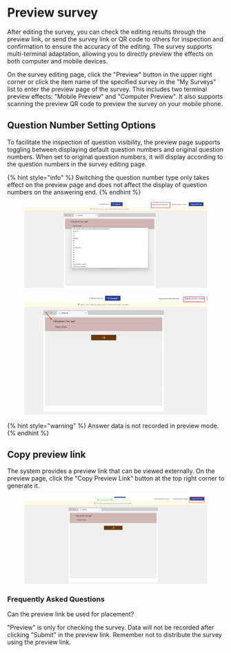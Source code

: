 # Preview survey

After editing the survey, you can check the editing results through the preview link, or send the survey link or QR code to others for inspection and confirmation to ensure the accuracy of the editing. The survey supports multi-terminal adaptation, allowing you to directly preview the effects on both computer and mobile devices.

On the survey editing page, click the "Preview" button in the upper right corner or click the item name of the specified survey in the "My Surveys" list to enter the preview page of the survey. This includes two terminal preview effects: "Mobile Preview" and "Computer Preview". It also supports scanning the preview QR code to preview the survey on your mobile phone.

## Question Number Setting Options

To facilitate the inspection of question visibility, the preview page supports toggling between displaying default question numbers and original question numbers. When set to original question numbers, it will display according to the question numbers in the survey editing page.

{% hint style="info" %}
Switching the question number type only takes effect on the preview page and does not affect the display of question numbers on the answering end.
{% endhint %}

<figure><img src="../../.gitbook/assets/image (24) (1) (1).png" alt=""><figcaption></figcaption></figure>

<figure><img src="../../.gitbook/assets/image (25) (1) (1).png" alt=""><figcaption></figcaption></figure>

{% hint style="warning" %}
Answer data is not recorded in preview mode.
{% endhint %}

## Copy preview link

The system provides a preview link that can be viewed externally. On the preview page, click the "Copy Preview Link" button at the top right corner to generate it.

<figure><img src="../../.gitbook/assets/image (26) (1).png" alt=""><figcaption></figcaption></figure>

### Frequently Asked Questions

Can the preview link be used for placement?

"Preview" is only for checking the survey. Data will not be recorded after clicking "Submit" in the preview link. Remember not to distribute the survey using the preview link.

